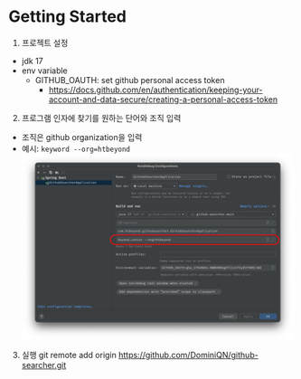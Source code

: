# Getting Started

1. 프로젝트 설정
  - jdk 17
  - env variable
    - GITHUB_OAUTH: set github personal access token
      - https://docs.github.com/en/authentication/keeping-your-account-and-data-secure/creating-a-personal-access-token
2. 프로그램 인자에 찾기를 원하는 단어와 조직 입력
  - 조직은 github organization을 입력
  - 예시: `keyword --org=htbeyond`
    ![Program arguments](program-arguments.png)
3. 실행
   git remote add origin https://github.com/DominiQN/github-searcher.git
